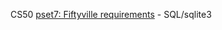 CS50 [pset7: Fiftyville requirements](https://cs50.harvard.edu/x/2021/psets/7/fiftyville/) - SQL/sqlite3


